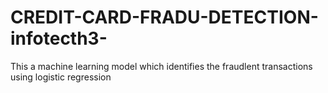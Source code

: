 # CREDIT-CARD-FRADU-DETECTION-infotecth3-
This a machine learning model which identifies the fraudlent transactions using logistic regression
